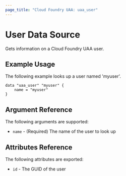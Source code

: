 ```yaml
---
page_title: "Cloud Foundry UAA: uaa_user"
---
```


# User Data Source

Gets information on a Cloud Foundry UAA user.

## Example Usage

The following example looks up a user named 'myuser'.

```
data "uaa_user" "myuser" {
    name = "myuser"    
}
```

## Argument Reference

The following arguments are supported:

* `name` - (Required) The name of the user to look up

## Attributes Reference

The following attributes are exported:

* `id` - The GUID of the user
